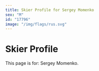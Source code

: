 ```yaml
---
title: Skier Profile for Sergey Momenko
sex: "M"
id: "17796"
image: "/img/flags/rus.svg" 
---
```


# Skier Profile

This page is for: Sergey Momenko.
    